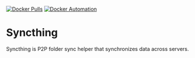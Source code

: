 [![Docker Pulls](https://img.shields.io/docker/pulls/flavioaiello/syncthing.svg)](https://hub.docker.com/r/flavioaiello/syncthing/)
[![Docker Automation](
https://img.shields.io/docker/automated/flavioaiello/syncthing.svg)](https://hub.docker.com/r/flavioaiello/syncthing/)

# Syncthing
Syncthing is P2P folder sync helper that synchronizes data across servers.
